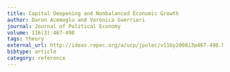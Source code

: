 ```yaml
---
title: Capital Deepening and Nonbalanced Economic Growth
author: Daron Acemoglu and Veronica Guerrieri
journal: Journal of Political Economy
volume: 116(3):467-498
tags: theory
external_url: http://ideas.repec.org/a/ucp/jpolec/v116y2008i3p467-498.html
bibtype: article
category: reference
---
```

